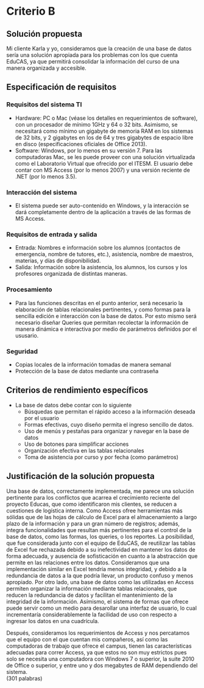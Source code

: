 # Criterio B

## Solución propuesta
Mi cliente Karla y yo, consideramos que la creación de una base de datos sería una solución apropiada para los problemas con los que cuenta EduCAS, ya que permitirá consolidar la información del curso de una manera organizada y accesible.

## Especificación de requisitos

### Requisitos del sistema TI 
* Hardware: PC o Mac (véase los detalles en requerimientos de software), con un procesador de mínimo 1GHz y 64 o 32 bits. Asimismo, se necesitará como mínimo un gigabyte de memoria RAM en los sistemas de 32 bits, y 2 gigabytes en los de 64 y tres gigabytes de espacio libre en disco (especificaciones oficiales de Office 2013). 
* Software: Windows, por lo menos en su versión 7. Para las computadoras Mac, se les puede proveer con una solución virtualizada como el Laboratorio Virtual que ofrecido por el ITESM. El usuario debe contar con MS Access (por lo menos 2007) y una versión reciente de .NET (por lo menos 3.5).  

### Interacción del sistema
* El sistema puede ser auto-contenido en Windows, y la interacción se dará completamente dentro de la aplicación a través de las formas de MS Access.

### Requisitos de entrada y salida 
* Entrada: Nombres e información sobre los alumnos (contactos de emergencia, nombre de tutores, etc.), asistencia, nombre de maestros, materias, y días de disponibilidad. 
* Salida: Información sobre la asistencia, los alumnos, los cursos y los profesores organizada de distintas maneras. 

### Procesamiento
* Para las funciones descritas en el punto anterior, será necesario la elaboración de tablas relacionales pertinentes, y  como formas para la sencilla edición e interacción con la base de datos. Por esto mismo será necesario diseñar Queries que permitan recolectar la información de manera dinámica e interactiva por medio de parámetros definidos por el ususario. 

### Seguridad
* Copias locales de la información tomadas de manera semanal
* Protección de la base de datos mediante una contraseña

## Criterios de rendimiento específicos
* La base de datos debe contar con lo siguiente
    * Búsquedas que permitan el rápido acceso a la información deseada por el usuario
    * Formas efectivas, cuyo diseño permita el ingreso sencillo de datos.
    * Uso de menús y pestañas para organizar y navegar en la base de datos
    * Uso de botones para simplificar acciones 
    * Organización efectiva en las tablas relacionales
    * Toma de asistencia por curso y por fecha (como parámetros) 

## Justificación de la solución propuesta 
Una base de datos, correctamente implementada, me parece  una solución pertinente para los conflictos que acarrea el crecimiento reciente del proyecto Educas, que como identificaron mis clientes, se reducen a cuestiones de logística interna. Como Access ofree herramientas más sólidas que de las hojas de cálculo de Excel para el almacenamiento a largo plazo de la información y para un gran número de registros; además, integra funcionalidades que resultan más pertinentes para el control de la base de datos, como las formas, los queries, o los reportes. 
La posibilidad, que fue considerada junto con el equipo de EduCAS, de reutilizar las tablas de Excel fue rechazada debido a su inefectividad en mantener los datos de forma adecuada, y ausencia de sofisticación en cuanto a la abstracción que permite en las relaciones entre los datos. Consideramos que una implementación similar en Excel tendría menos integridad, y debido a la redundancia de datos a la que podría llevar, un producto confuso y menos apropiado. Por otro lado, una base de datos como las utilizadas en Access permiten organizar la información mediante tablas relacionales, que reducen la redundancia de datos y facilitan el mantenimiento de la integridad de la información. Asímismo, el sistema de formas que ofrece puede servir como un medio para desarollar una interfaz de usuario, lo cual incrementaría considerablemente la facilidad de uso con respecto a ingresar los datos en una cuadrícula. 

Después, consideramos los requerimientos de Access y nos percatamos que el equipo con el que cuentan mis compañeros, así como las computadoras de trabajo que ofrece el campus, tienen las características adecuadas para correr Access, ya que estos no son muy estrictos pues solo se necesita una computadora con Windows 7 o superior, la suite 2010 de Office o superior, y entre uno y dos megabytes de RAM dependiendo del sistema.  
(301 palabras)

